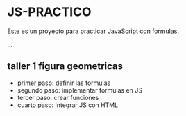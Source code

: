 # JS-PRACTICO
Este es un proyecto para practicar JavaScript con formulas.

...

## taller 1 figura geometricas

- primer paso: definir las formulas
- segundo paso: implementar formulas en JS
- tercer paso: crear funciones 
- cuarto paso: integrar JS con HTML